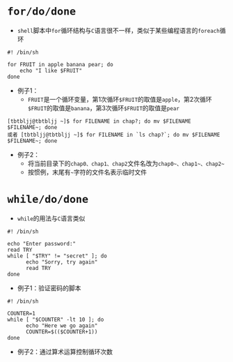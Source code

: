 # `for/do/done`
* `shell`脚本中`for`循环结构与`C`语言很不一样，类似于某些编程语言的`foreach`循环
```
#! /bin/sh

for FRUIT in apple banana pear; do
    echo "I like $FRUIT"
done
```
* 例子1：
  * `FRUIT`是一个循环变量，第1次循环`$FRUIT`的取值是`apple`，第2次循环`$FRUIT`的取值是`banana`，第3次循环`$FRUIT`的取值是`pear`
```
[tbtbljj@tbtbljj ~]$ for FILENAME in chap?; do mv $FILENAME $FILENAME~; done
或者 [tbtbljj@tbtbljj ~]$ for FILENAME in `ls chap?`; do mv $FILENAME $FILENAME~; done
```
* 例子2：
  * 将当前目录下的`chap0、chap1、chap2`文件名改为`chap0~、chap1~、chap2~`
  * 按惯例，末尾有`~`字符的文件名表示临时文件

# `while/do/done`
* `while`的用法与`C`语言类似
```
#! /bin/sh

echo "Enter password:"
read TRY
while [ "$TRY" != "secret" ]; do
      echo "Sorry, try again"
      read TRY
done
```
* 例子1：验证密码的脚本
```
#! /bin/sh

COUNTER=1
while [ "$COUNTER" -lt 10 ]; do
      echo "Here we go again"
      COUNTER=$(($COUNTER+1))
done
```
* 例子2：通过算术运算控制循环次数
